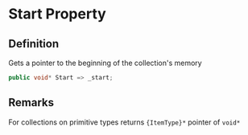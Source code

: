 # Start Property

## Definition
Gets a pointer to the beginning of the collection's memory

```C#
public void* Start => _start;
```

## Remarks
For collections on primitive types returns `{ItemType}*` pointer of `void*`
